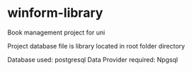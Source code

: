 # winform-library
Book management project for uni

Project database file is library located in root folder directory

Database used: postgresql
Data Provider required: Npgsql 